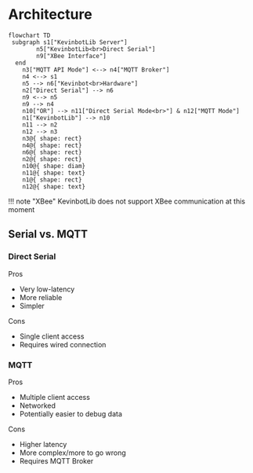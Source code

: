 # Architecture

```mermaid
flowchart TD
 subgraph s1["KevinbotLib Server"]
        n5["KevinbotLib<br>Direct Serial"]
        n9["XBee Interface"]
  end
    n3["MQTT API Mode"] <--> n4["MQTT Broker"]
    n4 <--> s1
    n5 --> n6["Kevinbot<br>Hardware"]
    n2["Direct Serial"] --> n6
    n9 <--> n5
    n9 --> n4
    n10["OR"] --> n11["Direct Serial Mode<br>"] & n12["MQTT Mode"]
    n1["KevinbotLib"] --> n10
    n11 --> n2
    n12 --> n3
    n3@{ shape: rect}
    n4@{ shape: rect}
    n6@{ shape: rect}
    n2@{ shape: rect}
    n10@{ shape: diam}
    n11@{ shape: text}
    n1@{ shape: rect}
    n12@{ shape: text}
```

!!! note "XBee"
    KevinbotLib does not support XBee communication at this moment


## Serial vs. MQTT

### Direct Serial

Pros

* Very low-latency
* More reliable
* Simpler

Cons

* Single client access
* Requires wired connection

### MQTT

Pros

* Multiple client access
* Networked
* Potentially easier to debug data

Cons

* Higher latency
* More complex/more to go wrong
* Requires MQTT Broker